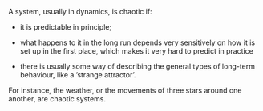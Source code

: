 A system, usually in dynamics, is chaotic if:

- it is predictable in principle;

- what happens to it in the long run depends very sensitively on how it
is set up in the first place, which makes it very hard to predict in
practice

- there is usually some way of describing the general types of long-term
behaviour, like a ’strange attractor’.

For instance, the weather, or the movements of three stars around one
another, are chaotic systems.
